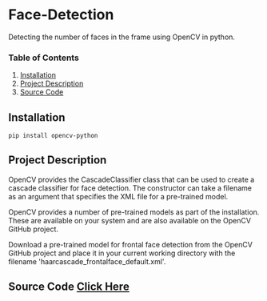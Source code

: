 # Face-Detection
Detecting the number of faces in the frame using OpenCV in python.

### Table of Contents
1. [Installation](#installation)
2. [Project Description](#Project_Description)
3. [Source Code](#Source_Code)

## Installation <a name="installation"></a>
```
pip install opencv-python
```

## Project Description <a name="Project_Description"></a>

OpenCV provides the CascadeClassifier class that can be used to create a cascade classifier for face detection. The constructor can take a filename as an argument that specifies the XML file for a pre-trained model.

OpenCV provides a number of pre-trained models as part of the installation. These are available on your system and are also available on the OpenCV GitHub project.

Download a pre-trained model for frontal face detection from the OpenCV GitHub project and place it in your current working directory with the filename 'haarcascade_frontalface_default.xml'.

## Source Code <a name="Source_Code"></a> [Click Here](https://pages.github.com/Face-Detection/Face-Detection.ipynb)

